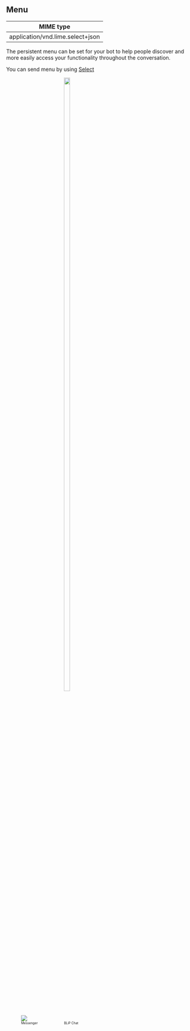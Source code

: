 ## Menu


| MIME type                            |
|--------------------------------------|
| application/vnd.lime.select+json |

The persistent menu can be set for your bot to help people discover and more easily access your functionality throughout the conversation.

You can send menu by using [Select](http://boyce.local:4567/#select)

<div style="margin-left:0;">
<div style="display: inline-block; width:30%">
<figure style="margin-right: 25px;">
    <span>
        <img src="//i.imgur.com/kUKDlyb.png"></img>
    </span>
    <figcaption style="font-size:0.6em">Messenger</figcaption>
</figure>
</div>
<div style="display: inline-block">
<figure style="margin: 0">
    <span>
        <img src="https://uploaddeimagens.com.br/images/001/147/188/original/MenuBlipChat.png?1508858013" width="65%"></img>
    </span>
    <figcaption style="font-size:0.6em">BLiP Chat</figcaption>
</figure>
</div>
</div>
